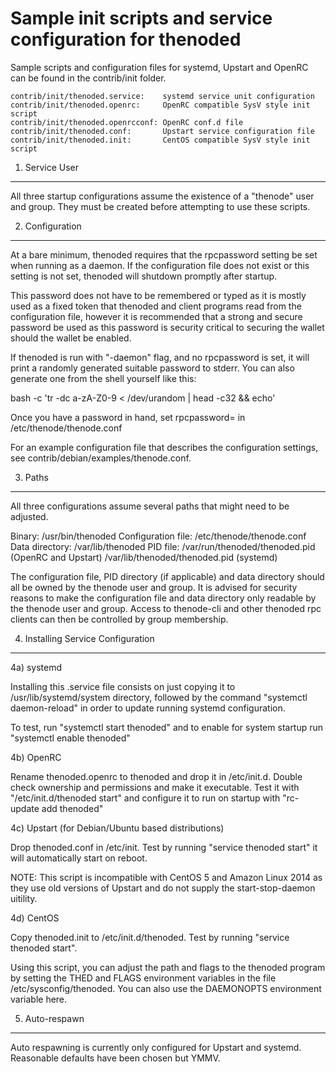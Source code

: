 Sample init scripts and service configuration for thenoded
==========================================================

Sample scripts and configuration files for systemd, Upstart and OpenRC
can be found in the contrib/init folder.

    contrib/init/thenoded.service:    systemd service unit configuration
    contrib/init/thenoded.openrc:     OpenRC compatible SysV style init script
    contrib/init/thenoded.openrcconf: OpenRC conf.d file
    contrib/init/thenoded.conf:       Upstart service configuration file
    contrib/init/thenoded.init:       CentOS compatible SysV style init script

1. Service User
---------------------------------

All three startup configurations assume the existence of a "thenode" user
and group.  They must be created before attempting to use these scripts.

2. Configuration
---------------------------------

At a bare minimum, thenoded requires that the rpcpassword setting be set
when running as a daemon.  If the configuration file does not exist or this
setting is not set, thenoded will shutdown promptly after startup.

This password does not have to be remembered or typed as it is mostly used
as a fixed token that thenoded and client programs read from the configuration
file, however it is recommended that a strong and secure password be used
as this password is security critical to securing the wallet should the
wallet be enabled.

If thenoded is run with "-daemon" flag, and no rpcpassword is set, it will
print a randomly generated suitable password to stderr.  You can also
generate one from the shell yourself like this:

bash -c 'tr -dc a-zA-Z0-9 < /dev/urandom | head -c32 && echo'

Once you have a password in hand, set rpcpassword= in /etc/thenode/thenode.conf

For an example configuration file that describes the configuration settings,
see contrib/debian/examples/thenode.conf.

3. Paths
---------------------------------

All three configurations assume several paths that might need to be adjusted.

Binary:              /usr/bin/thenoded
Configuration file:  /etc/thenode/thenode.conf
Data directory:      /var/lib/thenoded
PID file:            /var/run/thenoded/thenoded.pid (OpenRC and Upstart)
                     /var/lib/thenoded/thenoded.pid (systemd)

The configuration file, PID directory (if applicable) and data directory
should all be owned by the thenode user and group.  It is advised for security
reasons to make the configuration file and data directory only readable by the
thenode user and group.  Access to thenode-cli and other thenoded rpc clients
can then be controlled by group membership.

4. Installing Service Configuration
-----------------------------------

4a) systemd

Installing this .service file consists on just copying it to
/usr/lib/systemd/system directory, followed by the command
"systemctl daemon-reload" in order to update running systemd configuration.

To test, run "systemctl start thenoded" and to enable for system startup run
"systemctl enable thenoded"

4b) OpenRC

Rename thenoded.openrc to thenoded and drop it in /etc/init.d.  Double
check ownership and permissions and make it executable.  Test it with
"/etc/init.d/thenoded start" and configure it to run on startup with
"rc-update add thenoded"

4c) Upstart (for Debian/Ubuntu based distributions)

Drop thenoded.conf in /etc/init.  Test by running "service thenoded start"
it will automatically start on reboot.

NOTE: This script is incompatible with CentOS 5 and Amazon Linux 2014 as they
use old versions of Upstart and do not supply the start-stop-daemon uitility.

4d) CentOS

Copy thenoded.init to /etc/init.d/thenoded. Test by running "service thenoded start".

Using this script, you can adjust the path and flags to the thenoded program by
setting the THED and FLAGS environment variables in the file
/etc/sysconfig/thenoded. You can also use the DAEMONOPTS environment variable here.

5. Auto-respawn
-----------------------------------

Auto respawning is currently only configured for Upstart and systemd.
Reasonable defaults have been chosen but YMMV.
